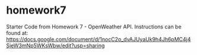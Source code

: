 # homework7
Starter Code from Homework 7 - OpenWeather API.  Instructions can be found at: https://docs.google.com/document/d/1nocC2o_dvAJUyaUk9h4Jh6pMC4j4SjeW3mNp5WKsWbw/edit?usp=sharing
